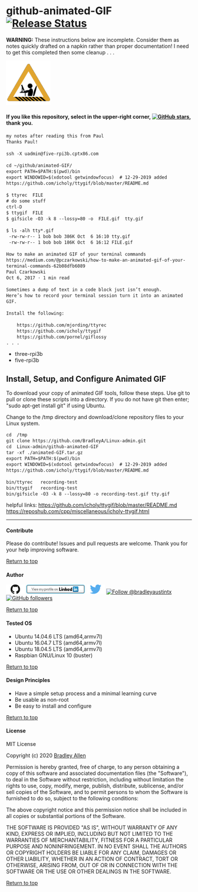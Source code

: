 # github-animated-GIF   [![Release Status](https://img.shields.io/badge/Status_-Alpha-red.svg)](https://github.com/BradleyA/Linux-admin/blob/master/github-animated-GIF/README.md#github-animated-gif----pi-servo--)

 **WARNING:** These instructions below are incomplete. Consider them as notes quickly drafted on a napkin rather than proper documentation!  I need to get this completed then some cleanup  . . . 

<img id="Construction" src="../images/construction-icon.gif" width="120">

#### If you like this repository, select in the upper-right corner, [![GitHub stars](https://img.shields.io/github/stars/BradleyA/Linux-admin.svg?style=social&label=Star&maxAge=2592000)](https://GitHub.com/BradleyA/Linux-admin/stargazers/), thank you.

  
    my notes after reading this from Paul
    Thanks Paul!
    
    ssh -X uadmin@five-rpi3b.cptx86.com

    cd ~/github/animated-GIF/
    export PATH=$PATH:$(pwd)/bin
    export WINDOWID=$(xdotool getwindowfocus)  # 12-29-2019 added https://github.com/icholy/ttygif/blob/master/README.md
    
    $ ttyrec  FILE
    # do some stuff
    ctrl-D
    $ ttygif  FILE
    $ gifsicle -O3 -k 8 --lossy=80 -o  FILE.gif  tty.gif

    $ ls -alh tty*.gif
     -rw-rw-r-- 1 bob bob 386K Oct  6 16:10 tty.gif
     -rw-rw-r-- 1 bob bob 186K Oct  6 16:12 FILE.gif
     
    How to make an animated GIF of your terminal commands
    https://medium.com/@pczarkowski/how-to-make-an-animated-gif-of-your-terminal-commands-62b08dfb6089
    Paul Czarkowski
    Oct 6, 2017 · 1 min read
    
    Sometimes a dump of text in a code block just isn’t enough. 
    Here’s how to record your terminal session turn it into an animated GIF.
    
    Install the following:
    
        https://github.com/mjording/ttyrec
        https://github.com/icholy/ttygif
        https://github.com/pornel/giflossy
    . . .

* three-rpi3b
* five-rpi3b


## Install, Setup, and Configure Animated GIF

To download your copy of animated GIF tools, follow these steps. Use git to pull or clone these scripts into a directory. If you do not have git then enter; "sudo apt-get install git" if using Ubuntu.

Change to the /tmp directory and download/clone repository files to your Linux system.

    cd  /tmp
    git clone https://github.com/BradleyA/Linux-admin.git
    cd  Linux-admin/github-animated-GIF
    tar -xf ./animated-GIF.tar.gz
    export PATH=$PATH:$(pwd)/bin
    export WINDOWID=$(xdotool getwindowfocus)  # 12-29-2019 added https://github.com/icholy/ttygif/blob/master/README.md

    bin/ttyrec   recording-test
    bin/ttygif   recording-test
    bin/gifsicle -O3 -k 8 --lossy=80 -o recording-test.gif tty.gif

    
helpful links: 
    https://github.com/icholy/ttygif/blob/master/README.md
    https://reposhub.com/cpp/miscellaneous/icholy-ttygif.html
    

----

#### Contribute
Please do contribute!  Issues and pull requests are welcome.  Thank you for your help improving software.

[Return to top](https://github.com/BradleyA/Linux-admin/blob/master/github-animated-GIF/README.md#github-animated-gif)

#### Author
[<img id="github" src="../images/github.png" width="50" a="https://github.com/BradleyA/">](https://github.com/BradleyA/)    [<img src="../images/linkedin.png" style="max-width:100%;" >](https://www.linkedin.com/in/bradleyhallen) [<img id="twitter" src="../images/twitter.png" width="50" a="twitter.com/bradleyaustintx/">](https://twitter.com/bradleyaustintx/)       <a href="https://twitter.com/intent/follow?screen_name=bradleyaustintx"> <img src="https://img.shields.io/twitter/follow/bradleyaustintx.svg?label=Follow%20@bradleyaustintx" alt="Follow @bradleyaustintx" />    </a>          [![GitHub followers](https://img.shields.io/github/followers/BradleyA.svg?style=social&label=Follow&maxAge=2592000)](https://github.com/BradleyA?tab=followers)

[Return to top](https://github.com/BradleyA/Linux-admin/blob/master/github-animated-GIF/README.md#github-animated-gif)

#### Tested OS
 * Ubuntu 14.04.6 LTS (amd64,armv7l)
 * Ubuntu 16.04.7 LTS (amd64,armv7l)
 * Ubuntu 18.04.5 LTS (amd64,armv7l)
 * Raspbian GNU/Linux 10 (buster)

[Return to top](https://github.com/BradleyA/Linux-admin/blob/master/github-animated-GIF/README.md#github-animated-gif)

#### Design Principles
 * Have a simple setup process and a minimal learning curve
 * Be usable as non-root
 * Be easy to install and configure
 
[Return to top](https://github.com/BradleyA/Linux-admin/blob/master/github-animated-GIF/README.md#github-animated-gif)

#### License
MIT License

Copyright (c) 2020  [Bradley Allen](https://www.linkedin.com/in/bradleyhallen)

Permission is hereby granted, free of charge, to any person obtaining a copy of this software and associated documentation files (the "Software"), to deal in the Software without restriction, including without limitation the rights to use, copy, modify, merge, publish, distribute, sublicense, and/or sell copies of the Software, and to permit persons to whom the Software is furnished to do so, subject to the following conditions:

The above copyright notice and this permission notice shall be included in all copies or substantial portions of the Software.

THE SOFTWARE IS PROVIDED "AS IS", WITHOUT WARRANTY OF ANY KIND, EXPRESS OR IMPLIED, INCLUDING BUT NOT LIMITED TO THE WARRANTIES OF MERCHANTABILITY, FITNESS FOR A PARTICULAR PURPOSE AND NONINFRINGEMENT. IN NO EVENT SHALL THE AUTHORS OR COPYRIGHT HOLDERS BE LIABLE FOR ANY CLAIM, DAMAGES OR OTHER LIABILITY, WHETHER IN AN ACTION OF CONTRACT, TORT OR OTHERWISE, ARISING FROM, OUT OF OR IN CONNECTION WITH THE SOFTWARE OR THE USE OR OTHER DEALINGS IN THE SOFTWARE.

[Return to top](https://github.com/BradleyA/Linux-admin/blob/master/github-animated-GIF/README.md#github-animated-gif)
